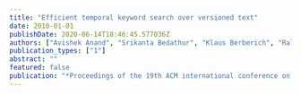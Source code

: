 ```yaml
---
title: "Efficient temporal keyword search over versioned text"
date: 2010-01-01
publishDate: 2020-06-14T18:46:45.577036Z
authors: ["Avishek Anand", "Srikanta Bedathur", "Klaus Berberich", "Ralf Schenkel"]
publication_types: ["1"]
abstract: ""
featured: false
publication: "*Proceedings of the 19th ACM international conference on Information and knowledge management*"
---
```


